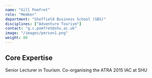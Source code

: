 ```yaml
---
name: "Gill Pomfret"
role: "Member"
department: "Sheffield Business School (SBS)"
disciplines: ["Adventure Tourism"]
contact: "g.c.pomfret@shu.ac.uk"
image: "/images/person1.png"
weight: 80
---
```


## Core Expertise

Senior Lecturer in Tourism. Co-organising the ATRA 2015 IAC at SHU
